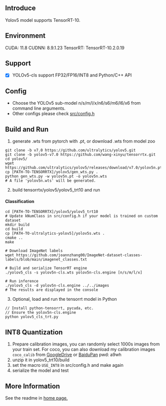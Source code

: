 ## Introduce

Yolov5 model supports TensorRT-10.

## Environment

CUDA: 11.8
CUDNN: 8.9.1.23
TensorRT: TensorRT-10.2.0.19

## Support

* [x] YOLOv5-cls support FP32/FP16/INT8 and Python/C++ API

## Config

* Choose the YOLOv5 sub-model n/s/m/l/x/n6/s6/m6/l6/x6 from command line arguments.
* Other configs please check [src/config.h](src/config.h)

## Build and Run

1. generate .wts from pytorch with .pt, or download .wts from model zoo

```shell
git clone -b v7.0 https://github.com/ultralytics/yolov5.git
git clone -b yolov5-v7.0 https://github.com/wang-xinyu/tensorrtx.git
cd yolov5/
wget https://github.com/ultralytics/yolov5/releases/download/v7.0/yolov5n.pt
cp [PATH-TO-TENSORRTX]/yolov5/gen_wts.py .
python gen_wts.py -w yolov5n.pt -o yolov5n.wts
# A file 'yolov5n.wts' will be generated.
```

2. build tensorrtx/yolov5/yolov5_trt10 and run

#### Classification

```shell
cd [PATH-TO-TENSORRTX]/yolov5/yolov5_trt10
# Update kNumClass in src/config.h if your model is trained on custom dataset
mkdir build
cd build
cp [PATH-TO-ultralytics-yolov5]/yolov5s.wts . 
cmake ..
make

# Download ImageNet labels
wget https://github.com/joannzhang00/ImageNet-dataset-classes-labels/blob/main/imagenet_classes.txt

# Build and serialize TensorRT engine
./yolov5_cls -s yolov5n-cls.wts yolov5n-cls.engine [n/s/m/l/x]

# Run inference
./yolov5_cls -d yolov5n-cls.engine ../../images
# The results are displayed in the console
```

3. Optional, load and run the tensorrt model in Python
```shell
// Install python-tensorrt, pycuda, etc.
// Ensure the yolov5n-cls.engine
python yolov5_cls_trt.py
```

## INT8 Quantization
1. Prepare calibration images, you can randomly select 1000s images from your train set. For coco, you can also download my calibration images `coco_calib` from [GoogleDrive](https://drive.google.com/drive/folders/1s7jE9DtOngZMzJC1uL307J2MiaGwdRSI?usp=sharing) or [BaiduPan](https://pan.baidu.com/s/1GOm_-JobpyLMAqZWCDUhKg) pwd: a9wh
2. unzip it in yolov5_trt10/build
3. set the macro `USE_INT8` in src/config.h and make again
4. serialize the model and test

## More Information
See the readme in [home page.](https://github.com/wang-xinyu/tensorrtx)